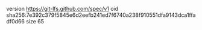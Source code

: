 version https://git-lfs.github.com/spec/v1
oid sha256:7e392c379f5845e6d2eefb241ed7f6740a238f910551dfa9143dca1ffadf0d66
size 65
